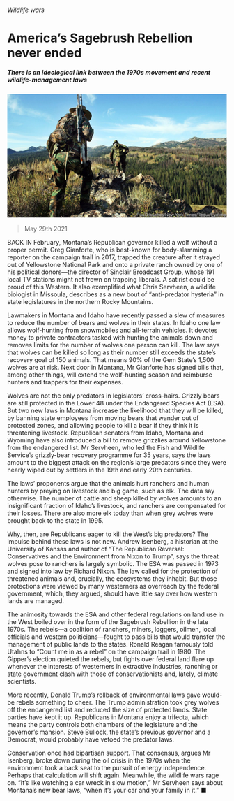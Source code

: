 ###### Wildlife wars

# America’s Sagebrush Rebellion never ended 

##### There is an ideological link between the 1970s movement and recent wildlife-management laws 

![image](images/20210529_USP003_0.jpg) 

> May 29th 2021 

BACK IN February, Montana’s Republican governor killed a wolf without a proper permit. Greg Gianforte, who is best-known for body-slamming a reporter on the campaign trail in 2017, trapped the creature after it strayed out of Yellowstone National Park and onto a private ranch owned by one of his political donors—the director of Sinclair Broadcast Group, whose 191 local TV stations might not frown on trapping liberals. A satirist could be proud of this Western. It also exemplified what Chris Servheen, a wildlife biologist in Missoula, describes as a new bout of “anti-predator hysteria” in state legislatures in the northern Rocky Mountains.

Lawmakers in Montana and Idaho have recently passed a slew of measures to reduce the number of bears and wolves in their states. In Idaho one law allows wolf-hunting from snowmobiles and all-terrain vehicles. It devotes money to private contractors tasked with hunting the animals down and removes limits for the number of wolves one person can kill. The law says that wolves can be killed so long as their number still exceeds the state’s recovery goal of 150 animals. That means 90% of the Gem State’s 1,500 wolves are at risk. Next door in Montana, Mr Gianforte has signed bills that, among other things, will extend the wolf-hunting season and reimburse hunters and trappers for their expenses.


Wolves are not the only predators in legislators’ cross-hairs. Grizzly bears are still protected in the Lower 48 under the Endangered Species Act (ESA). But two new laws in Montana increase the likelihood that they will be killed, by banning state employees from moving bears that wander out of protected zones, and allowing people to kill a bear if they think it is threatening livestock. Republican senators from Idaho, Montana and Wyoming have also introduced a bill to remove grizzlies around Yellowstone from the endangered list. Mr Servheen, who led the Fish and Wildlife Service’s grizzly-bear recovery programme for 35 years, says the laws amount to the biggest attack on the region’s large predators since they were nearly wiped out by settlers in the 19th and early 20th centuries.

The laws’ proponents argue that the animals hurt ranchers and human hunters by preying on livestock and big game, such as elk. The data say otherwise. The number of cattle and sheep killed by wolves amounts to an insignificant fraction of Idaho’s livestock, and ranchers are compensated for their losses. There are also more elk today than when grey wolves were brought back to the state in 1995.

Why, then, are Republicans eager to kill the West’s big predators? The impulse behind these laws is not new. Andrew Isenberg, a historian at the University of Kansas and author of “The Republican Reversal: Conservatives and the Environment from Nixon to Trump”, says the threat wolves pose to ranchers is largely symbolic. The ESA was passed in 1973 and signed into law by Richard Nixon. The law called for the protection of threatened animals and, crucially, the ecosystems they inhabit. But those protections were viewed by many westerners as overreach by the federal government, which, they argued, should have little say over how western lands are managed.

The animosity towards the ESA and other federal regulations on land use in the West boiled over in the form of the Sagebrush Rebellion in the late 1970s. The rebels—a coalition of ranchers, miners, loggers, oilmen, local officials and western politicians—fought to pass bills that would transfer the management of public lands to the states. Ronald Reagan famously told Utahns to “Count me in as a rebel” on the campaign trail in 1980. The Gipper’s election quieted the rebels, but fights over federal land flare up whenever the interests of westerners in extractive industries, ranching or state government clash with those of conservationists and, lately, climate scientists.

More recently, Donald Trump’s rollback of environmental laws gave would-be rebels something to cheer. The Trump administration took grey wolves off the endangered list and reduced the size of protected lands. State parties have kept it up. Republicans in Montana enjoy a trifecta, which means the party controls both chambers of the legislature and the governor’s mansion. Steve Bullock, the state’s previous governor and a Democrat, would probably have vetoed the predator laws.

Conservation once had bipartisan support. That consensus, argues Mr Isenberg, broke down during the oil crisis in the 1970s when the environment took a back seat to the pursuit of energy independence. Perhaps that calculation will shift again. Meanwhile, the wildlife wars rage on. “It’s like watching a car wreck in slow motion,” Mr Servheen says about Montana’s new bear laws, “when it’s your car and your family in it.” ■

